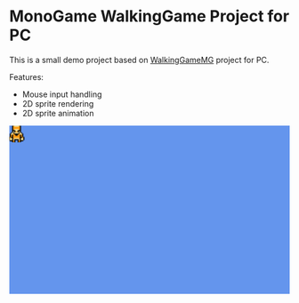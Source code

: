 # MonoGame WalkingGame Project for PC
This is a small demo project based on [WalkingGameMG](https://github.com/xamarin/mobile-samples/tree/master/WalkingGameMG) project for PC.

Features:
- Mouse input handling
- 2D sprite rendering
- 2D sprite animation

![demo](demo.gif)